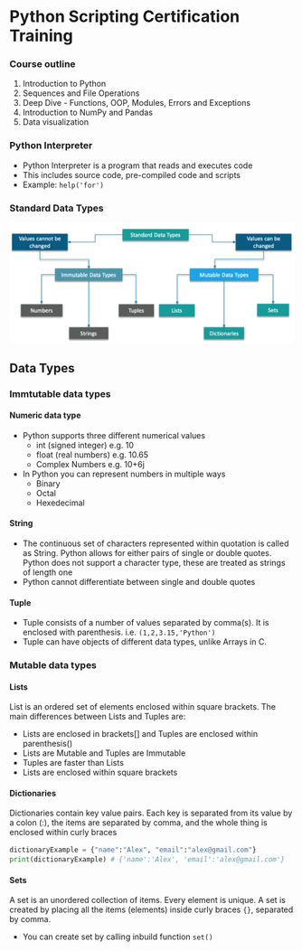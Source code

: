 # Python Scripting Certification Training

### Course outline
1. Introduction to Python
2. Sequences and File Operations
3. Deep Dive - Functions, OOP, Modules, Errors and Exceptions
4. Introduction to NumPy and Pandas
5. Data visualization

### Python Interpreter
- Python Interpreter is a program that reads and executes code
- This includes source code, pre-compiled code and scripts
- Example: `help('for')`

### Standard Data Types
![](img/datatypes.png)

## Data Types

### Immtutable data types
#### Numeric data type
- Python supports three different numerical values
  - int (signed integer) e.g. 10
  - float (real numbers) e.g. 10.65
  - Complex Numbers e.g. 10+6j
- In Python you can represent numbers in multiple ways
  - Binary
  - Octal
  - Hexedecimal

#### String
- The continuous set of characters represented within quotation is called as String. Python allows for either pairs of single or double quotes. Python does not support a character type, these are treated as strings of length one
- Python cannot differentiate between single and double quotes

#### Tuple
- Tuple consists of a number of values separated by comma(s). It is enclosed with parenthesis. i.e. `(1,2,3.15,'Python')`
- Tuple can have objects of different data types, unlike Arrays in C.

### Mutable data types
#### Lists
List is an ordered set of elements enclosed within square brackets. The main differences between Lists and Tuples are:
- Lists are enclosed in brackets[] and Tuples are enclosed within parenthesis()
- Lists are Mutable and Tuples are Immutable
- Tuples are faster than Lists
- Lists are enclosed within square brackets

#### Dictionaries
Dictionaries contain key value pairs. Each key is separated from its value by a colon (:), the items are separated by comma, and the whole thing is enclosed within curly braces
```python
dictionaryExample = {"name":"Alex", "email":"alex@gmail.com"}
print(dictionaryExample) # {'name':'Alex', 'email':'alex@gmail.com'}
```

#### Sets
A set is an unordered collection of items. Every element is unique. A set is created by placing all the items (elements) inside curly braces `{}`, separated by comma.
- You can create set by calling inbuild function `set()`